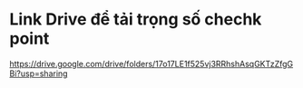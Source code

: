 # Link Drive để tải trọng số chechk point

https://drive.google.com/drive/folders/17o17LE1f525vj3RRhshAsqGKTzZfgGBi?usp=sharing

